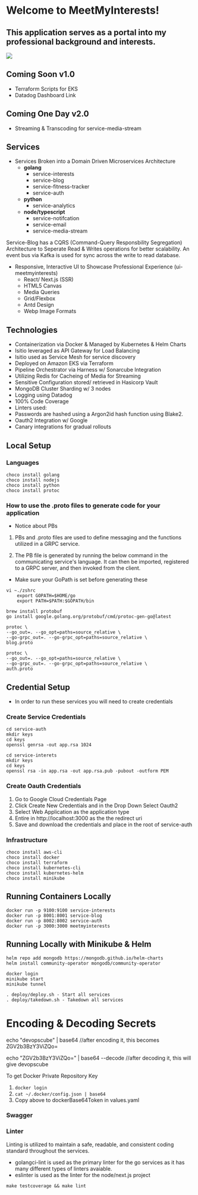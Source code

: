 # Welcome to MeetMyInterests!

## This application serves as a portal into my professional background and interests.

![](MeetMyInterests.png)

## Coming Soon v1.0
- Terraform Scripts for EKS
- Datadog Dashboard Link

## Coming One Day v2.0
- Streaming & Transcoding for service-media-stream

## Services
- Services Broken into a Domain Driven Microservices Architecture 
    - **golang**
        - service-interests 
        - service-blog 
        - service-fitness-tracker
        - service-auth
    - **python**
        - service-analytics
    - **node/typescript**
        - service-notifcation
        - service-email
        - service-media-stream

Service-Blog has a CQRS (Command-Query Responsbility Segregation) Architecture to Seperate Read & Writes operations for better scalability. An event bus via Kafka is used for sync across the write to read database.

- Responsive, Interactive UI to Showcase Professional Experience (ui-meetmyinterests)
    - React/ Next.js (SSR)
    - HTML5 Canvas
    - Media Queries
    - Grid/Flexbox
    - Antd Design
    - Webp Image Formats

## Technologies
- Containerization via Docker & Managed by Kubernetes & Helm Charts
- Isitio leveraged as API Gateway for Load Balancing
- Isitio used as Service Mesh for service discovery
- Deployed on Amazon EKS via Terraform
- Pipeline Orchestrator via Harness w/ Sonarcube Integration
- Utilizing Redis for Cacheing of Media for Streaming
- Sensitive Configuration stored/ retrieved in Hasicorp Vault
- MongoDB Cluster Sharding w/ 3 nodes
- Logging using Datadog
- 100% Code Coverage
- Linters used: 
- Passwords are hashed using a Argon2id hash function using Blake2.
- Oauth2 Integration w/ Google
- Canary integrations for gradual rollouts

## Local Setup

### Languages
```
choco install golang
choco install nodejs
choco install python
choco install protoc

```

### How to use the .proto files to generate code for your application
* Notice about PBs
1. PBs and .proto files are used to define messaging and the functions utilized in a GRPC service. 

2. The PB file is generated by running the below command in the communicating service's language. It can then be imported, registered to a GRPC server, and then invoked from the client.

* Make sure your GoPath is set before generating these
```
vi ~./zshrc
    export GOPATH=$HOME/go
    export PATH=$PATH:$GOPATH/bin
```

```
brew install protobuf
go install google.golang.org/protobuf/cmd/protoc-gen-go@latest

protoc \
--go_out=. --go_opt=paths=source_relative \
--go-grpc_out=. --go-grpc_opt=paths=source_relative \
blog.proto

protoc \
--go_out=. --go_opt=paths=source_relative \
--go-grpc_out=. --go-grpc_opt=paths=source_relative \
auth.proto
```

## Credential Setup
* In order to run these services you will need to create credentials

### Create Service Credentials
```
cd service-auth
mkdir keys
cd keys
openssl genrsa -out app.rsa 1024

cd service-interets
mkdir keys
cd keys
openssl rsa -in app.rsa -out app.rsa.pub -pubout -outform PEM
```

### Create Oauth Credentials
1. Go to Google Cloud Credentials Page
2. Click Create New Credentials and in the Drop Down Select Oauth2
3. Select Web Application as the application type
4. Entire in http://localhost:3000 as the the redirect uri
5. Save and download the credentials and place in the root of service-auth

### Infrastructure
```
choco install aws-cli
choco install docker
choco install terraform
choco install kubernetes-cli
choco install kubernetes-helm
choco install minikube
```

## Running Containers Locally
```
docker run -p 9100:9100 service-interests
docker run -p 8001:8001 service-blog
docker run -p 8002:8002 service-auth
docker run -p 3000:3000 meetmyinterests
```

## Running Locally with Minikube & Helm
```
helm repo add mongodb https://mongodb.github.io/helm-charts
helm install community-operator mongodb/community-operator

docker login
minikube start
minikube tunnel

. deploy/deploy.sh - Start all services
. deploy/takedown.sh - Takedown all services
```

# Encoding & Decoding Secrets
echo "devopscube" | base64 
//after encoding it, this becomes ZGV2b3BzY3ViZQo=

echo "ZGV2b3BzY3ViZQo=" | base64 --decode
//after decoding it, this will give devopscube

To get Docker Private Repository Key
1. ```docker login```
2. ```cat ~/.docker/config.json | base64```  
3. Copy above to dockerBase64Token in values.yaml

### Swagger

### Linter
Linting is utilized to maintain a safe, readable, and consistent coding standard throughout the services.

- golangci-lint is used as the primary linter for the go services as it has many different types of linters avaiable.
- eslinter is used as the linter for the node/next.js project

```
make testcoverage && make lint
```